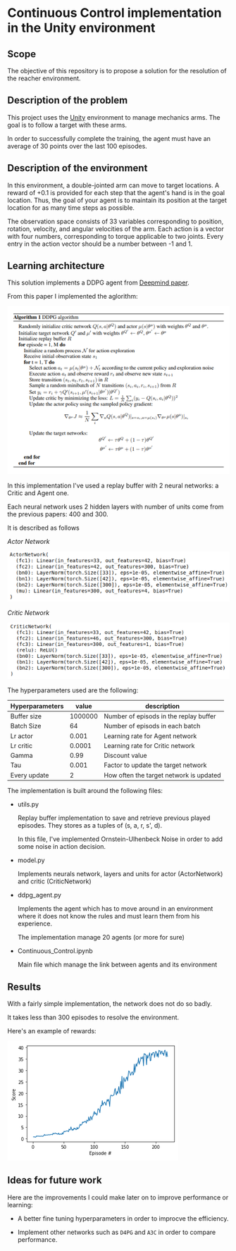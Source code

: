 [//]: # (Image References)
[image1]: media/ddpg_algo.png "algo"
[image2]: media/actor.png "Actor"
[image3]: media/critic.png "Critic"
[image4]: media/graph.png "Graph Mean"

# Continuous Control implementation in the Unity environment

## Scope

The objective of this repository is to propose a solution for the resolution of the reacher environment.

## Description of the problem

This project uses the [Unity](https://github.com/Unity-Technologies/ml-agents) environment to manage mechanics arms. The goal is to follow a target with these arms.

In order to successfully complete the training, the agent must have an average of 30 points over the last 100 episodes.

## Description of the environment

In this environment, a double-jointed arm can move to target locations. A reward of +0.1 is provided for each step that the agent's hand is in the goal location. Thus, the goal of your agent is to maintain its position at the target location for as many time steps as possible.

The observation space consists of 33 variables corresponding to position, rotation, velocity, and angular velocities of the arm. Each action is a vector with four numbers, corresponding to torque applicable to two joints. Every entry in the action vector should be a number between -1 and 1.

## Learning architecture

This solution implements a DDPG agent from [Deepmind paper](https://arxiv.org/pdf/1509.02971.pdf).

From this paper I implemented the aglorithm:

![Algo][image1]


In this implementation I've used a replay buffer with 2 neural networks: a Critic and Agent one.

Each neural network uses 2 hidden layers with number of units come from the previous papers: 400 and 300.

It is described as follows

_Actor Network_

![Network][image2]

_Critic Network_

![Network][image3]

The hyperparameters used are the following:

|  Hyperparameters |  value | description  |
|---|---|---|
| Buffer size  | 1000000  | Number of episods in the replay buffer
| Batch Size  | 64  |  Number of episods in each batch | 
|  Lr actor | 0.001  | Learning rate for Agent network |
|  Lr critic | 0.0001  | Learning rate for Critic network |
| Gamma  | 0.99  |  Discount value |
|  Tau | 0.001  | Factor to update the target network  |
|  Every update | 2  | How often the target network is updated  |


The implementation is built around the following files:

* utils.py
  
  Replay buffer implementation to save and retrieve previous played episodes. They stores as a tuples of (s, a, r, s', d).

  In this file, I've implemented Ornstein-Ulhenbeck Noise in order to add some noise in action decision.

* model.py

  Implements neurals network, layers and units for actor (ActorNetwork) and critic (CriticNetwork)

* ddpg_agent.py
  
  Implements the agent which has to move around in an environment where it does not know the rules and must learn them from his experience.

  The implementation manage 20 agents (or more for sure)

* Continuous_Control.ipynb
  
  Main file which manage the link between agents and its environment

## Results

With a fairly simple implementation, the network does not do so badly.

It takes less than 300 episodes to resolve the environment.

Here's an example of rewards:

![Graph Mean][image4]

## Ideas for future work

Here are the improvements I could make later on to improve performance or learning:

* A better fine tuning hyperparameters in order to improcve the efficiency.

* Implement other networks such as `D4PG` and `A3C` in order to compare performance.
